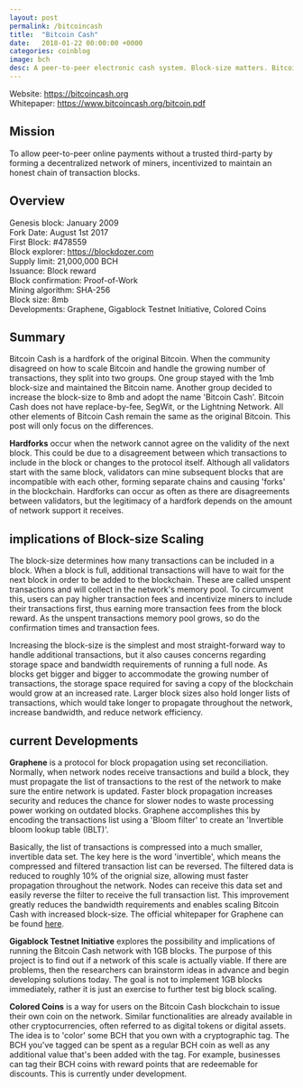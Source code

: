 ```yaml
---
layout: post
permalink: /bitcoincash
title:  "Bitcoin Cash"
date:   2018-01-22 00:00:00 +0000
categories: coinblog
image: bch
desc: A peer-to-peer electronic cash system. Block-size matters. Bitcoin Cash (BCH).
---
```

Website: <a href="https://bitcoincash.org">https://bitcoincash.org</a><br>
Whitepaper: <a href="https://www.bitcoincash.org/bitcoin.pdf">https://www.bitcoincash.org/bitcoin.pdf</a>

<h2>Mission</h2>
To allow peer-to-peer online payments without a trusted third-party by forming a decentralized network of miners, incentivized to maintain an honest chain of transaction blocks.

<h2>Overview</h2>
Genesis block: January 2009<br>
Fork Date: August 1st 2017<br>
First Block: #478559<br>
Block explorer: <a href="https://blockdozer.com">https://blockdozer.com</a><br>
Supply limit: 21,000,000 BCH<br>
Issuance: Block reward<br>
Block confirmation: Proof-of-Work<br>
Mining algorithm: SHA-256<br>
Block size: 8mb<br>
Developments: Graphene, Gigablock Testnet Initiative, Colored Coins

<h2>Summary</h2>
Bitcoin Cash is a hardfork of the original Bitcoin. When the community disagreed on how to scale Bitcoin and handle the growing number of transactions, they split into two groups. One group stayed with the 1mb block-size and maintained the Bitcoin name. Another group decided to increase the block-size to 8mb and adopt the name 'Bitcoin Cash'. Bitcoin Cash does not have replace-by-fee, SegWit, or the Lightning Network. All other elements of Bitcoin Cash remain the same as the original Bitcoin. This post will only focus on the differences.

<b>Hardforks</b> occur when the network cannot agree on the validity of the next block. This could be due to a disagreement between which transactions to include in the block or changes to the protocol itself. Although all validators start with the same block, validators can mine subsequent blocks that are incompatible with each other, forming separate chains and causing 'forks' in the blockchain. Hardforks can occur as often as there are disagreements between validators, but the legitimacy of a hardfork depends on the amount of network support it receives.

<h2>implications of Block-size Scaling</h2>

The block-size determines how many transactions can be included in a block. When a block is full, additional transactions will have to wait for the next block in order to be added to the blockchain. These are called unspent transactions and will collect in the network's memory pool. To circumvent this, users can pay higher transaction fees and incentivize miners to include their transactions first, thus earning more transaction fees from the block reward. As the unspent transactions memory pool grows, so do the confirmation times and transaction fees.

Increasing the block-size is the simplest and most straight-forward way to handle additional transactions, but it also causes concerns regarding storage space and bandwidth requirements of running a full node. As blocks get bigger and bigger to accommodate the growing number of transactions, the storage space required for saving a copy of the blockchain would grow at an increased rate. Larger block sizes also hold longer lists of transactions, which would take longer to propagate throughout the network, increase bandwidth, and reduce network efficiency.

<h2>current Developments</h2>

<b>Graphene</b> is a protocol for block propagation using set reconciliation. Normally, when network nodes receive transactions and build a block, they must propagate the list of transactions to the rest of the network to make sure the entire network is updated. Faster block propagation increases security and reduces the chance for slower nodes to waste processing power working on outdated blocks. Graphene accomplishes this by encoding the transactions list using a 'Bloom filter' to create an 'Invertible bloom lookup table (IBLT)'.

Basically, the list of transactions is compressed into a much smaller, invertible data set. The key here is the word 'invertible', which means the compressed and filtered transaction list can be reversed. The filtered data is reduced to roughly 10% of the orignial size, allowing must faster propagation throughout the network. Nodes can receive this data set and easily reverse the filter to receive the full transaction list. This improvement greatly reduces the bandwidth requirements and enables scaling Bitcoin Cash with increased block-size. The official whitepaper for Graphene can be found <a href="http://forensics.cs.umass.edu/graphene/graphene-short.pdf">here</a>.

<b>Gigablock Testnet Initiative</b> explores the possibility and implications of running the Bitcoin Cash network with 1GB blocks. The purpose of this project is to find out if a network of this scale is actually viable. If there are problems, then the researchers can brainstorm ideas in advance and begin developing solutions today. The goal is not to implement 1GB blocks immediately, rather it is just an exercise to further test big block scaling.

<b>Colored Coins</b> is a way for users on the Bitcoin Cash blockchain to issue their own coin on the network. Similar functionalities are already available in other cryptocurrencies, often referred to as digital tokens or digital assets. The idea is to 'color' some BCH that you own with a cryptographic tag. The BCH you've tagged can be spent as a regular BCH coin as well as any additional value that's been added with the tag. For example, businesses can tag their BCH coins with reward points that are redeemable for discounts. This is currently under development.